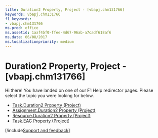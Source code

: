 ```yaml
---
title: Duration2 Property, Project - [vbapj.chm131766]
keywords: vbapj.chm131766
f1_keywords:
- vbapj.chm131766
ms.prod: office
ms.assetid: 1aaf4bf0-ffee-4d67-96ab-a7cadf618af6
ms.date: 06/08/2017
ms.localizationpriority: medium
---
```



# Duration2 Property, Project - [vbapj.chm131766]

Hi there! You have landed on one of our F1 Help redirector pages. Please select the topic you were looking for below.

- [Task.Duration2 Property (Project)](https://msdn.microsoft.com/library/6c6888f8-ec23-051d-abd0-4fb39aaf72ed%28Office.15%29.aspx)
- [Assignment.Duration2 Property (Project)](https://msdn.microsoft.com/library/d51247c6-1270-ba93-13ac-7b5dabb38ccd%28Office.15%29.aspx)
- [Resource.Duration2 Property (Project)](https://msdn.microsoft.com/library/cc027824-0b36-0f7b-10fd-7ebaa030bc08%28Office.15%29.aspx)
- [Task.EAC Property (Project)](https://msdn.microsoft.com/library/942bba8d-2be5-31bc-a64a-d4ba07366db0%28Office.15%29.aspx)

[!include[Support and feedback](~/includes/feedback-boilerplate.md)]